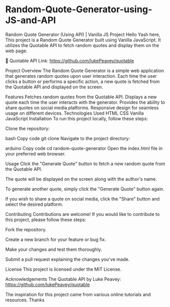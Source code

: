 # Random-Quote-Generator-using-JS-and-API

Random Quote Generator (Using API) | Vanilla JS Project
Hello Yash here, This project is a Random Quote Generator built using Vanilla JavaScript. It utilizes the Quotable API to fetch random quotes and display them on the web page.

🔗 Quotable API Link: https://github.com/lukePeavey/quotable

Project Overview
The Random Quote Generator is a simple web application that generates random quotes upon user interaction. Each time the user clicks a button or performs a specific action, a new quote is fetched from the Quotable API and displayed on the screen.

Features
Fetches random quotes from the Quotable API.
Displays a new quote each time the user interacts with the generator.
Provides the ability to share quotes on social media platforms.
Responsive design for seamless usage on different devices.
Technologies Used
HTML
CSS
Vanilla JavaScript
Installation
To run this project locally, follow these steps:

Clone the repository:

bash
Copy code
git clone <repository-url>
Navigate to the project directory:

arduino
Copy code
cd random-quote-generator
Open the index.html file in your preferred web browser.

Usage
Click the "Generate Quote" button to fetch a new random quote from the Quotable API.

The quote will be displayed on the screen along with the author's name.

To generate another quote, simply click the "Generate Quote" button again.

If you wish to share a quote on social media, click the "Share" button and select the desired platform.

Contributing
Contributions are welcome! If you would like to contribute to this project, please follow these steps:

Fork the repository.

Create a new branch for your feature or bug fix.

Make your changes and test them thoroughly.

Submit a pull request explaining the changes you've made.

License
This project is licensed under the MIT License.

Acknowledgements
The Quotable API by Luke Peavey: https://github.com/lukePeavey/quotable

The inspiration for this project came from various online tutorials and resources.
Thanks
